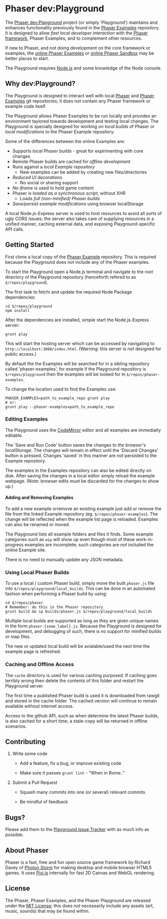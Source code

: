 # Phaser dev:Playground

The [Phaser dev:Playground][playground] project (or simply 'Playground') maintains and enhances functionality previously found in the [Phaser Examples][examples] repository. It is designed to allow *fast local developer interaction* with the [Phaser framework][phaser], Phaser Examples, and to complement other resources.

If new to Phaser, and not doing development on the core framework or examples, the [online Phaser Examples][online-examples] or [online Phaser Sandbox][online-sandbox] may be better places to start.

The Playground requires [Node.js][nodejs] and some knowledge of the Node console.

## Why dev:Playground?

The Playground is designed to interact well with local [Phaser][phaser] and [Phaser Examples][examples] git repositories; it does not contain any Phaser framework or example code itself.

The Playground allows Phaser Examples to be run locally and provides an environment taylored towards development and testing local changes. The Playground is specially designed for working on *local builds* of Phaser or *local modifications* to the Phaser Example repository.

Some of the differences between the online Examples are:

- Supports *local Phaser builds* - great for expirimenting with core changes
- Remote Phaser builds are cached for *offline development*
- Runs against a *local Example repository*
  - New examples can be added by creating new files/directories
- *Reduced UI decorations*
  - No social or sharing support
- *No iframe* is used to hold game content
- Phaser is *loaded as a synchronous script*, without XHR
  - Loads *full (non-minified) Phaser builds*
- *Save/persist example modifications* using browser localStorage

A local Node.js-Express server is used to host resources to avoid all sorts of ugly CORS issues; the server also takes care of supplying resources in a unified manner, caching external data, and exposing Playground-specific API calls.

## Getting Started

First clone a local copy of the [Phaser Example][examples] repository. This is required because the Playground does *not* include any of the Phaser examples.

To start the Playground open a Node.js terminal and navigate to the root directory of the Playground repository (henceforth refered to as `$/repos/playground`).

The first task to fetchi and update the required Node Package dependencies:

    cd $/repos/playground
    npm install

After the dependencies are installed, simple start the Node.js-Express server:

    grunt play

This will start the hosting server which can be accessed by navigating to `http://localhost:3000/index.html`. (Warning: this server is *not* designed for public access.)

By default the the Examples will be searched for in a sibling repository called 'phaser-examples', for example if the Playground repository is `$/repos/playground` then the examples will be looked for in `$/repos/phaser-examples`.

To change the location used to find the Examples use:

    PHASER_EXAMPLES=path_to_example_repo grunt play
    # or:
    grunt play --phaser-examples=path_to_example_repo

### Editing Examples 

The Playground uses the [CodeMirror][codemirror] editor and all examples are immediatly editable.

The 'Save and Run Code' button saves the changes *to the browser's localStorage*. The changes will remain in effect until the 'Discard Changes' button is pressed. Changes 'saved' in this manner are *not* persisted to the Example repository.

The examples in the Examples repository can also be edited directly on disk. After saving the changes in a local editor simply reload the example webpage. (Note: browser edits *must* be discarded for the changes to show up.)

#### Adding and Removing Examples

To add a new example orremove an existing example just add or remove the file from the linked Example repository (eg. `$/repos/phaser-examples`). The change will be reflected when the example list page is reloaded. Examples can also be renamed or moved.

The Playground lists all example folders and files it finds. Some example categories such as `wip` will show up even though most of these work-in-progress examples are incomplete; such categories are *not* included the online Example site.

There is no need to manually update any JSON metadata.

### Using Local Phaser Builds

To use a local / custom Phaser build, simply move the built `phaser.js` file into `$/repos/playground/local_builds`. This can be done in an automated fashion when performing a Phaser build by using:

    cd $/repos/phaser
    # Remember: do this in the Phaser repository
    grunt build && cp builds/phaser.js $/repos/playground/local_builds

Multiple local builds are supported as long as they are given unique names in the form `phaser-{some_label}.js`. Because the Playground is designed for development, and debugging of such, there is no support for minified builds or map files.

The new or updated local build will be avialable/used the next time the example page is refreshed.

### Caching and Offline Access

The `cache` directory is used for various caching purposed. If caching goes terribly wrong then delete the contents of this folder and restart the Playground server.

The first time a published Phaser build is used it is downloaded from rawgit and stored in the cache folder. The cached version will continue to remain available without internet access.

Access to the github API, such as when determine the latest Phaser builds, is also cached for a short time; a stale-copy will be returned in offline scenarios.

## Contributing

1. Write some code

   - Add a feature, fix a bug, or improve existing code

   - Make sure it passes `grunt lint` - "When in Rome.."

2. Submit a Pull Request

   - Squash many commits into one (or several) relevant commits

   - Be mindful of feedback

## Bugs?

Please add them to the [Playground Issue Tracker][issues] with as much info as possible.

## About Phaser

Phaser is a fast, free and fun open source game framework by Richard Davey of [Photon Storm](http://www.photonstorm.com) for making desktop and mobile browser HTML5 games. It uses [Pixi.js][pixijs] internally for fast 2D Canvas and WebGL rendering.

## License

The Phaser, Phaser Examples, and the Phaser Playground are released under the [MIT License](http://opensource.org/licenses/MIT); this does *not* necessarily include any assets (art, music, sounds) that may be found within.

[playground]: https://github.com/pnstickne/phaser-dev-playground
[issues]: https://github.com/pnstickne/phaser-examples-playground/issues
[examples]: https://github.com/photonstorm/phaser-examples
[online-examples]: http://examples.phaser.io
[online-sandbox]: http://phaser.io/sandbox
[phaser]: https://github.com/photonstorm/phaser
[pixijs]: https://github.com/GoodBoyDigital/pixi.js 
[nodejs]: https://nodejs.org
[codemirror]: https://codemirror.net/
